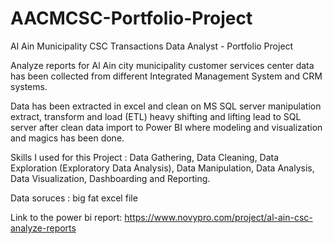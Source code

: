 # AACMCSC-Portfolio-Project
Al Ain Municipality CSC Transactions Data Analyst - Portfolio Project

Analyze reports for Al Ain city municipality customer services center data has been collected from different Integrated Management System and CRM systems. 

Data has been extracted in excel and clean on MS SQL server manipulation extract, transform and load (ETL) heavy shifting and lifting lead to SQL server after 
clean data import to Power BI where modeling and visualization and magics has been done.

Skills I used for this Project : Data Gathering, Data Cleaning, Data Exploration (Exploratory Data Analysis), 
Data Manipulation, Data Analysis, Data Visualization, Dashboarding and Reporting.

Data soruces : big fat excel file

Link to the power bi report:
https://www.novypro.com/project/al-ain-csc-analyze-reports
